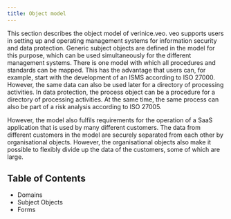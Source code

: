 ```yaml
---
title: Object model
---
```

This section describes the object model of verinice.veo. veo supports users in setting up and operating management systems for information security and data protection. Generic subject objects are defined in the model for this purpose, which can be used simultaneously for the different management systems. There is one model with which all procedures and standards can be mapped. This has the advantage that users can, for example, start with the development of an ISMS according to ISO 27000. However, the same data can also be used later for a directory of processing activities. In data protection, the process object can be a procedure for a directory of processing activities. At the same time, the same process can also be part of a risk analysis according to ISO 27005.

However, the model also fulfils requirements for the operation of a SaaS application that is used by many different customers. The data from different customers in the model are securely separated from each other by organisational objects. However, the organisational objects also make it possible to flexibly divide up the data of the customers, some of which are large.

## Table of Contents

* <DocsLink to="/object_model/domains">Domains</DocsLink>
* <DocsLink to="/object_model/objects">Subject Objects</DocsLink>
* <DocsLink to="/object_model/forms">Forms</DocsLink>